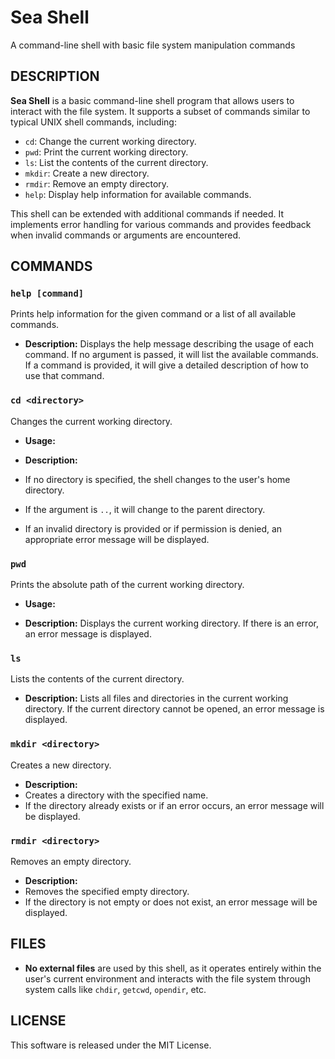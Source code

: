 # Sea Shell

A command-line shell with basic file system manipulation commands

## DESCRIPTION
**Sea Shell** is a basic command-line shell program that allows users to interact with the file system. It supports a subset of commands similar to typical UNIX shell commands, including:
- `cd`: Change the current working directory.
- `pwd`: Print the current working directory.
- `ls`: List the contents of the current directory.
- `mkdir`: Create a new directory.
- `rmdir`: Remove an empty directory.
- `help`: Display help information for available commands.

This shell can be extended with additional commands if needed. It implements error handling for various commands and provides feedback when invalid commands or arguments are encountered.

## COMMANDS

### `help [command]`
Prints help information for the given command or a list of all available commands.

- **Description:**
Displays the help message describing the usage of each command. If no argument is passed, it will list the available commands. If a command is provided, it will give a detailed description of how to use that command.

### `cd <directory>`
Changes the current working directory.

- **Usage:**

- **Description:**
- If no directory is specified, the shell changes to the user's home directory.
- If the argument is `..`, it will change to the parent directory.
- If an invalid directory is provided or if permission is denied, an appropriate error message will be displayed.

### `pwd`
Prints the absolute path of the current working directory.

- **Usage:**

- **Description:**
Displays the current working directory. If there is an error, an error message is displayed.

### `ls`
Lists the contents of the current directory.

- **Description:**
Lists all files and directories in the current working directory. If the current directory cannot be opened, an error message is displayed.

### `mkdir <directory>`
Creates a new directory.

- **Description:**
- Creates a directory with the specified name.
- If the directory already exists or if an error occurs, an error message will be displayed.

### `rmdir <directory>`
Removes an empty directory.

- **Description:**
- Removes the specified empty directory.
- If the directory is not empty or does not exist, an error message will be displayed.


## FILES
- **No external files** are used by this shell, as it operates entirely within the user's current environment and interacts with the file system through system calls like `chdir`, `getcwd`, `opendir`, etc.



## LICENSE
This software is released under the MIT License.
